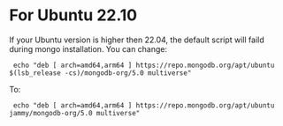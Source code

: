 # For Ubuntu 22.10
If your Ubuntu version is higher then 22.04, the default script will faild during mongo installation.
You can change:
```
 echo "deb [ arch=amd64,arm64 ] https://repo.mongodb.org/apt/ubuntu $(lsb_release -cs)/mongodb-org/5.0 multiverse"
```
To:
```
 echo "deb [ arch=amd64,arm64 ] https://repo.mongodb.org/apt/ubuntu jammy/mongodb-org/5.0 multiverse"
 ```